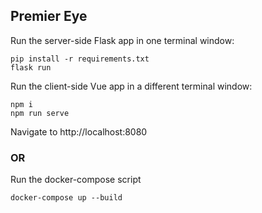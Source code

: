 
## Premier Eye

Run the server-side Flask app in one terminal window:

    pip install -r requirements.txt
    flask run

Run the client-side Vue app in a different terminal window:

    npm i
    npm run serve

Navigate to http://localhost:8080


### OR

Run the docker-compose script

    docker-compose up --build